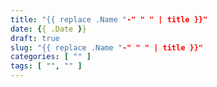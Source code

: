 ```yaml
---
title: "{{ replace .Name "-" " " | title }}"
date: {{ .Date }}
draft: true
slug: "{{ replace .Name "-" " " | title }}"
categories: [ "" ]
tags: [ "", "" ]
---
```


